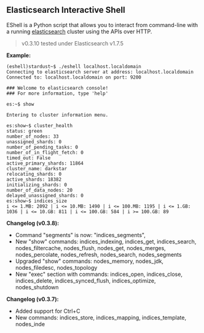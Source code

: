 ## Elasticsearch Interactive Shell ##

EShell is a Python script that allows you to interact from command-line with a running [elasticsearch](https://www.elastic.co/products/elasticsearch)
cluster using the APIs over HTTP.

> v0.3.10 tested under Elasticsearch v1.7.5

**Example:**

```
(eshell)stardust~$ ./eshell localhost.localdomain
Connecting to elasticsearch server at address: localhost.localdomain
Connected to: localhost.localdomain on port: 9200

### Welcome to elasticsearch console!
### For more information, type 'help'

es:~$ show

Entering to cluster information menu.

es:show~$ cluster_health
status: green
number_of_nodes: 33
unassigned_shards: 0
number_of_pending_tasks: 0
number_of_in_flight_fetch: 0
timed_out: False
active_primary_shards: 11864
cluster_name: darkstar
relocating_shards: 0
active_shards: 18382
initializing_shards: 0
number_of_data_nodes: 20
delayed_unassigned_shards: 0
es:show~$ indices_size
i <= 1.MB: 2092 | i <= 10.MB: 1490 | i <= 100.MB: 1195 | i <= 1.GB: 1036 | i <= 10.GB: 811 | i <= 100.GB: 584 | i >= 100.GB: 89
```
**Changelog (v0.3.8):**

- Command "segments" is now: "indices_segments",
- New "show" commands: indices_indexing, indices_get, indices_search, nodes_filtercache, nodes_flush, nodes_get, nodes_merges, nodes_percolate, nodes_refresh, nodes_search, nodes_segments
- Upgraded "show" commands: nodes_memory, nodes_jdk, nodes_filedesc, nodes_topology
- New "exec" section with commands: indices_open, indices_close, indices_delete, indices_synced_flush, indices_optimize, nodes_shutdown

**Changelog (v0.3.7):**

- Added support for Ctrl+C
- New commands: indices_store, indices_mapping, indices_template, nodes_inde 

